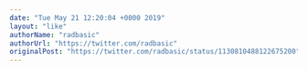 ```yaml
---
date: "Tue May 21 12:20:04 +0000 2019"
layout: "like"
authorName: "radbasic"
authorUrl: "https://twitter.com/radbasic"
originalPost: "https://twitter.com/radbasic/status/1130810488122675200"
---
```

